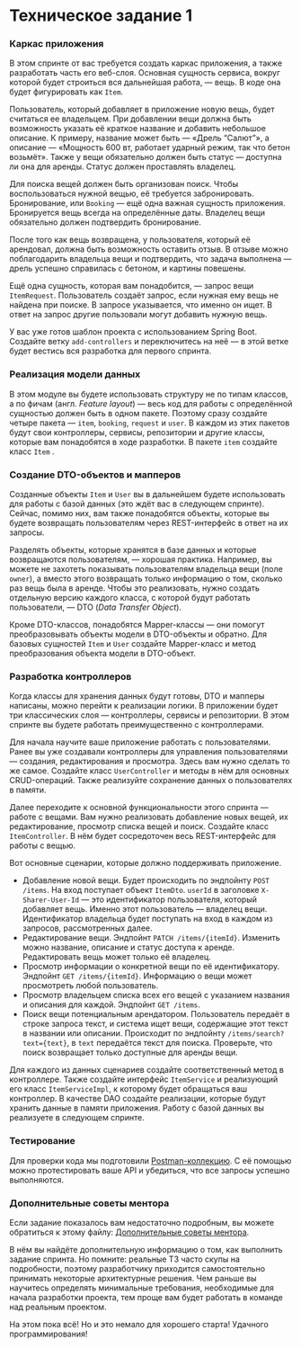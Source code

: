 # Техническое задание 1

### Каркас приложения

В этом спринте от вас требуется создать каркас приложения, а также разработать часть его веб-слоя. Основная сущность сервиса, вокруг которой будет строиться вся дальнейшая работа, — вещь. В коде она будет фигурировать как `Item`.

Пользователь, который добавляет в приложение новую вещь, будет считаться ее владельцем. При добавлении вещи должна быть возможность указать её краткое название и добавить небольшое описание. К примеру, название может быть — «Дрель “Салют”», а описание — «Мощность 600 вт, работает ударный режим, так что бетон возьмёт». Также у вещи обязательно должен быть статус — доступна ли она для аренды. Статус должен проставлять владелец.

Для поиска вещей должен быть организован поиск. Чтобы воспользоваться нужной вещью, её требуется забронировать. Бронирование, или `Booking` — ещё одна важная сущность приложения. Бронируется вещь всегда на определённые даты. Владелец вещи обязательно должен подтвердить бронирование.

После того как вещь возвращена, у пользователя, который её арендовал, должна быть возможность оставить отзыв. В отзыве можно поблагодарить владельца вещи и подтвердить, что задача выполнена — дрель успешно справилась с бетоном, и картины повешены.

Ещё одна сущность, которая вам понадобится, — запрос вещи `ItemRequest`. Пользователь создаёт запрос, если нужная ему вещь не найдена при поиске. В запросе указывается, что именно он ищет. В ответ на запрос другие пользовали могут добавить нужную вещь.

У вас уже готов шаблон проекта с использованием Spring Boot. Создайте ветку `add-controllers` и переключитесь на неё — в этой ветке будет вестись вся разработка для первого спринта.

### Реализация модели данных

В этом модуле вы будете использовать структуру не по типам классов, а по фичам (англ. *Feature layout*) — весь код для работы с определённой сущностью должен быть в одном пакете. Поэтому сразу создайте четыре пакета — `item`, `booking`, `request` и `user`. В каждом из этих пакетов будут свои контроллеры, сервисы, репозитории и другие классы, которые вам понадобятся в ходе разработки. В пакете `item` создайте класс `Item` .

### **Создание DTO-объектов и мапперов**

Созданные объекты `Item` и `User` вы в дальнейшем будете использовать для работы с базой данных (это ждёт вас в следующем спринте). Сейчас, помимо них, вам также понадобятся объекты, которые вы будете возвращать пользователям через REST-интерфейс в ответ на их запросы.

Разделять объекты, которые хранятся в базе данных и которые возвращаются пользователям, — хорошая практика. Например, вы можете не захотеть показывать пользователям владельца вещи (поле `owner`), а вместо этого возвращать только информацию о том, сколько раз вещь была в аренде. Чтобы это реализовать, нужно создать отдельную версию каждого класса, с которой будут работать пользователи, — DTO (*Data Transfer Object*).

Кроме DTO-классов, понадобятся Mapper-классы — они помогут преобразовывать объекты модели в DTO-объекты и обратно. Для базовых сущностей `Item` и `User` создайте Mapper-класс и метод преобразования объекта модели в DTO-объект.

### **Разработка контроллеров**

Когда классы для хранения данных будут готовы, DTO и мапперы написаны, можно перейти к реализации логики. В приложении будет три классических слоя — контроллеры, сервисы и репозитории. В этом спринте вы будете работать преимущественно с контроллерами.

Для начала научите ваше приложение работать с пользователями. Ранее вы уже создавали контроллеры для управления пользователями — создания, редактирования и просмотра. Здесь вам нужно сделать то же самое. Создайте класс `UserController` и методы в нём для основных CRUD-операций. Также реализуйте сохранение данных о пользователях в памяти.

Далее переходите к основной функциональности этого спринта — работе с вещами. Вам нужно реализовать добавление новых вещей, их редактирование, просмотр списка вещей и поиск. Создайте класс `ItemController`. В нём будет сосредоточен весь REST-интерфейс для работы с вещью.

Вот основные сценарии, которые должно поддерживать приложение.

* Добавление новой вещи. Будет происходить по эндпойнту `POST /items`. На вход поступает объект `ItemDto`. `userId` в заголовке `X-Sharer-User-Id` — это идентификатор пользователя, который добавляет вещь. Именно этот пользователь — владелец вещи. Идентификатор владельца будет поступать на вход в каждом из запросов, рассмотренных далее.
* Редактирование вещи. Эндпойнт `PATCH /items/{itemId}`. Изменить можно название, описание и статус доступа к аренде. Редактировать вещь может только её владелец.
* Просмотр информации о конкретной вещи по её идентификатору. Эндпойнт `GET /items/{itemId}`. Информацию о вещи может просмотреть любой пользователь.
* Просмотр владельцем списка всех его вещей с указанием названия и описания для каждой. Эндпойнт `GET /items`.
* Поиск вещи потенциальным арендатором. Пользователь передаёт в строке запроса текст, и система ищет вещи, содержащие этот текст в названии или описании. Происходит по эндпойнту `/items/search?text={text}`, в `text` передаётся текст для поиска. Проверьте, что поиск возвращает только доступные для аренды вещи.

Для каждого из данных сценариев создайте соответственный метод в контроллере. Также создайте интерфейс `ItemService` и реализующий его класс `ItemServiceImpl`, к которому будет обращаться ваш контроллер. В качестве DAO создайте реализации, которые будут хранить данные в памяти приложения. Работу с базой данных вы реализуете в следующем спринте.

### Тестирование

Для проверки кода мы подготовили [Postman-коллекцию](../postman/specification_1.json). С её помощью можно протестировать ваше API и убедиться, что все запросы успешно выполняются.

### Дополнительные советы ментора

Если задание показалось вам недостаточно подробным, вы можете обратиться к этому файлу: [Дополнительные советы ментора](../advice/mentors_advice_1.pdf).

В нём вы найдёте дополнительную информацию о том, как выполнить задание спринта. Но помните: реальные ТЗ часто скупы на подробности, поэтому разработчику приходится самостоятельно принимать некоторые архитектурные решения. Чем раньше вы научитесь определять минимальные требования, необходимые для начала разработки проекта, тем проще вам будет работать в команде над реальным проектом.

На этом пока всё! Но и это немало для хорошего старта! Удачного программирования!
